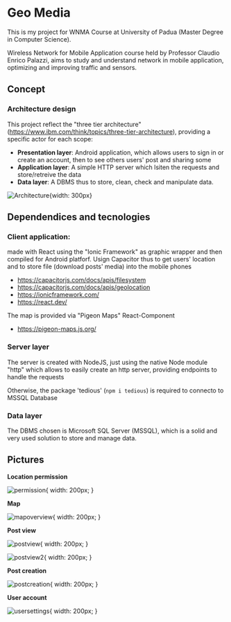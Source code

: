 # Geo Media

This is my project for WNMA Course at University of Padua (Master Degree in Computer Science).

Wireless Network for Mobile Application course held by Professor Claudio Enrico Palazzi, aims to study and understand network in mobile application, optimizing and improving traffic and sensors.


## Concept

### Architecture design

This project reflect the "three tier architecture" (https://www.ibm.com/think/topics/three-tier-architecture), providing a specific actor for each scope:
- **Presentation layer**: Android application, which allows users to sign in or create an account, then to see others users' post and sharing some
- **Application layer**: A simple HTTP server which lsiten the requests and store/retreive the data
- **Data layer**: A DBMS thus to store, clean, check and manipulate data.

![Architecture](/docs/img/Geomedia_Architecture_Simple.png){width: 300px}

## Dependendices and tecnologies

### Client application:

made with React using the "Ionic Framework" as graphic wrapper and then compiled for Android platforf.
Usign Capacitor thus to get users' location and to store file (download posts' media) into the mobile phones

- https://capacitorjs.com/docs/apis/filesystem
- https://capacitorjs.com/docs/apis/geolocation
- https://ionicframework.com/
- https://react.dev/

The map is provided via "Pigeon Maps" React-Component
- https://pigeon-maps.js.org/

### Server layer

The server is created with NodeJS, just using the native Node module "http" which allows to easily create an http server, providing endpoints to handle the requests

Otherwise, the package 'tedious' (`npm i tedious`) is required to connecto to MSSQL Database

### Data layer

The DBMS chosen is Microsoft SQL Server (MSSQL), which is a solid and very used solution to store and manage data.


## Pictures

**Location permission**

![permission](docs/img/Screenshot_20250402-233423.png){ width: 200px; }

**Map**

![mapoverview](docs/img/Screenshot_20250402-233443.png){ width: 200px; }

**Post view**

![postview](docs/img/Screenshot_20250402-233452.png){ width: 200px; }

![postview2](docs/img/Screenshot_20250402-234034.png){ width: 200px; }

**Post creation**

![postcreation](docs/img/Screenshot_20250402-234025.png){ width: 200px; }


**User account**

![usersettings](docs/img/Screenshot_20250402-234048.png){ width: 200px; }
